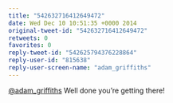 ```yaml
---
title: "542632716412649472"
date: Wed Dec 10 10:51:35 +0000 2014
original-tweet-id: "542632716412649472"
retweets: 0
favorites: 0
reply-tweet-id: "542625794376228864"
reply-user-id: "815638"
reply-user-screen-name: "adam_griffiths"
---
```

<a href="https://twitter.com/adam_griffiths">@adam_griffiths</a> Well done you’re getting there!
